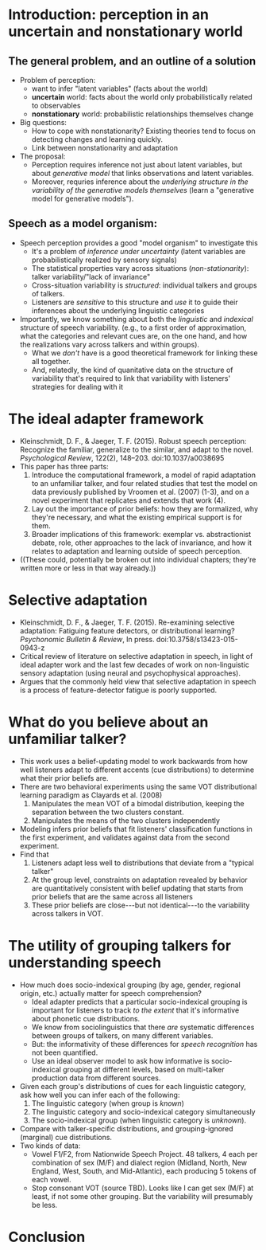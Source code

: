 # Introduction: perception in an uncertain and nonstationary world

## The general problem, and an outline of a solution

* Problem of perception:
    * want to infer "latent variables" (facts about the world)
    * **uncertain** world: facts about the world only probabilistically related
      to observables
    * **nonstationary** world: probabilistic relationships themselves change
* Big questions:
    * How to cope with nonstationarity?  Existing theories tend to focus on
      detecting changes and learning quickly.
    * Link between nonstationarity and adaptation
* The proposal:
    * Perception requires inference not just about latent variables, but about
      _generative model_ that links observations and latent variables.
    * Moreover, requries inference about the _underlying structure in the
      variability of the generative models themselves_ (learn a "generative
      model for generative models").

## Speech as a model organism:

* Speech perception provides a good "model organism" to investigate this
    * It's a problem of _inference under uncertainty_ (latent variables are
      probabilistically realized by sensory signals)
    * The statistical properties vary across situations (_non-stationarity_):
      talker variability/"lack of invariance"
    * Cross-situation variability is _structured_: individual talkers and groups
      of talkers.
    * Listeners are _sensitive_ to this structure and _use_ it to guide their
      inferences about the underlying linguistic categories
* Importantly, we know something about both the _linguistic_ and _indexical_
  structure of speech variability. (e.g., to a first order of approximation,
  what the categories and relevant cues are, on the one hand, and how the
  realizations vary across talkers and within groups).
    * What we _don't_ have is a good theoretical framework for linking these all
      together.
    * And, relatedly, the kind of quanitative data on the structure of
      variability that's required to link that variability with listeners'
      strategies for dealing with it

# The ideal adapter framework

* Kleinschmidt, D. F., & Jaeger, T. F. (2015). Robust speech perception:
  Recognize the familiar, generalize to the similar, and adapt to the
  novel. _Psychological Review_, 122(2), 148–203. doi:10.1037/a0038695
* This paper has three parts:
    1. Introduce the computational framework, a model of rapid adaptation to an
       unfamiliar talker, and four related studies that test the model on data
       previously published by Vroomen et al. (2007) (1-3), and on a novel
       experiment that replicates and extends that work (4).
    2. Lay out the importance of prior beliefs: how they are formalized, why
       they're necessary, and what the existing empirical support is for them.
    3. Broader implications of this framework: exemplar vs. abstractionist
       debate, role, other approaches to the lack of invariance, and how it
       relates to adaptation and learning outside of speech perception.
* ((These could, potentially be broken out into individual chapters; they're
  written more or less in that way already.))

# Selective adaptation

* Kleinschmidt, D. F., & Jaeger, T. F. (2015). Re-examining selective
  adaptation: Fatiguing feature detectors, or distributional learning?
  _Psychonomic Bulletin & Review_, In press. doi:10.3758/s13423-015-0943-z
* Critical review of literature on selective adaptation in speech, in light of
  ideal adapter work and the last few decades of work on non-linguistic sensory
  adaptation (using neural and psychophysical approaches).
* Argues that the commonly held view that selective adaptation in speech is a
  process of feature-detector fatigue is poorly supported.

# What do you believe about an unfamiliar talker?

* This work uses a belief-updating model to work backwards from how well
  listeners adapt to different accents (cue distributions) to determine what
  their prior beliefs are.
* There are two behavioral experiments using the same VOT distributional
  learning paradigm as Clayards et al. (2008)
    1. Manipulates the mean VOT of a bimodal distribution, keeping the
       separation between the two clusters constant.
    2. Manipulates the means of the two clusters independently
* Modeling infers prior beliefs that fit listeners' classification functions in
  the first experiment, and validates against data from the second experiment.
* Find that
    1. Listeners adapt less well to distributions that deviate from a "typical
       talker"
    2. At the group level, constraints on adaptation revealed by behavior are
       quantitatively consistent with belief updating that starts from prior
       beliefs that are the same across all listeners
    3. These prior beliefs are close---but not identical---to the variability
       across talkers in VOT.

# The utility of grouping talkers for understanding speech

* How much does socio-indexical grouping (by age, gender, regional origin, etc.)
  actually matter for speech comprehension?
    * Ideal adapter predicts that a particular socio-indexical grouping is
      important for listeners to track _to the extent_ that it's informative
      about phonetic cue distributions.
    * We know from sociolinguistics that there _are_ systematic differences
      between groups of talkers, on many different variables.
    * But: the informativity of these differences for _speech recognition_ has
      not been quantified.
    * Use an ideal observer model to ask how informative is socio-indexical
      grouping at different levels, based on multi-talker production data from
      different sources.
* Given each group's distributions of cues for each linguistic category, ask how
  well you can infer each of the following:
    1. The linguistic category (when group is _known_)
    2. The linguistic category and socio-indexical category simultaneously
    3. The socio-indexical group (when linguistic category is _unknown_).
* Compare with talker-specific distributions, and grouping-ignored (marginal)
  cue distributions.
* Two kinds of data:
    * Vowel F1/F2, from Nationwide Speech Project. 48 talkers, 4 each per
      combination of sex (M/F) and dialect region (Midland, North, New England,
      West, South, and Mid-Atlantic), each producing 5 tokens of each vowel.
    * Stop consonant VOT (source TBD). Looks like I can get sex (M/F) at least,
      if not some other grouping. But the variability will presumably be less.

# Conclusion
